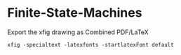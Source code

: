 # Finite-State-Machines

Export the xfig drawing as Combined PDF/LaTeX 

```
xfig -specialtext -latexfonts -startlatexFont default
```
